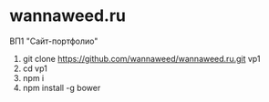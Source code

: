 # wannaweed.ru
ВП1 "Сайт-портфолио"

1. git clone https://github.com/wannaweed/wannaweed.ru.git vp1
2. cd vp1
3. npm i
4. npm install -g bower

